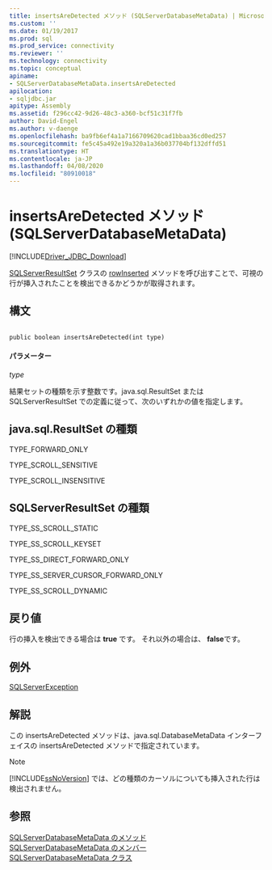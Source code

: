 ```yaml
---
title: insertsAreDetected メソッド (SQLServerDatabaseMetaData) | Microsoft Docs
ms.custom: ''
ms.date: 01/19/2017
ms.prod: sql
ms.prod_service: connectivity
ms.reviewer: ''
ms.technology: connectivity
ms.topic: conceptual
apiname:
- SQLServerDatabaseMetaData.insertsAreDetected
apilocation:
- sqljdbc.jar
apitype: Assembly
ms.assetid: f296cc42-9d26-48c3-a360-bcf51c31f7fb
author: David-Engel
ms.author: v-daenge
ms.openlocfilehash: ba9fb6ef4a1a7166709620cad1bbaa36cd0ed257
ms.sourcegitcommit: fe5c45a492e19a320a1a36b037704bf132dffd51
ms.translationtype: HT
ms.contentlocale: ja-JP
ms.lasthandoff: 04/08/2020
ms.locfileid: "80910018"
---
```

# <a name="insertsaredetected-method-sqlserverdatabasemetadata"></a>insertsAreDetected メソッド (SQLServerDatabaseMetaData)
[!INCLUDE[Driver_JDBC_Download](../../../includes/driver_jdbc_download.md)]

  [SQLServerResultSet](../../../connect/jdbc/reference/rowinserted-method-sqlserverresultset.md) クラスの [rowInserted](../../../connect/jdbc/reference/sqlserverresultset-class.md) メソッドを呼び出すことで、可視の行が挿入されたことを検出できるかどうかが取得されます。  
  
## <a name="syntax"></a>構文  
  
```  
  
public boolean insertsAreDetected(int type)  
```  
  
#### <a name="parameters"></a>パラメーター  
 *type*  
  
 結果セットの種類を示す整数です。java.sql.ResultSet または SQLServerResultSet での定義に従って、次のいずれかの値を指定します。  
  
## <a name="javasqlresultset-types"></a>java.sql.ResultSet の種類  
 TYPE_FORWARD_ONLY  
  
 TYPE_SCROLL_SENSITIVE  
  
 TYPE_SCROLL_INSENSITIVE  
  
## <a name="sqlserverresultset-types"></a>SQLServerResultSet の種類  
 TYPE_SS_SCROLL_STATIC  
  
 TYPE_SS_SCROLL_KEYSET  
  
 TYPE_SS_DIRECT_FORWARD_ONLY  
  
 TYPE_SS_SERVER_CURSOR_FORWARD_ONLY  
  
 TYPE_SS_SCROLL_DYNAMIC  
  
## <a name="return-value"></a>戻り値  
 行の挿入を検出できる場合は **true** です。 それ以外の場合は、 **false**です。  
  
## <a name="exceptions"></a>例外  
 [SQLServerException](../../../connect/jdbc/reference/sqlserverexception-class.md)  
  
## <a name="remarks"></a>解説  
 この insertsAreDetected メソッドは、java.sql.DatabaseMetaData インターフェイスの insertsAreDetected メソッドで指定されています。  
  
> [!NOTE]  
>  [!INCLUDE[ssNoVersion](../../../includes/ssnoversion-md.md)] では、どの種類のカーソルについても挿入された行は検出されません。  
  
## <a name="see-also"></a>参照  
 [SQLServerDatabaseMetaData のメソッド](../../../connect/jdbc/reference/sqlserverdatabasemetadata-methods.md)   
 [SQLServerDatabaseMetaData のメンバー](../../../connect/jdbc/reference/sqlserverdatabasemetadata-members.md)   
 [SQLServerDatabaseMetaData クラス](../../../connect/jdbc/reference/sqlserverdatabasemetadata-class.md)  
  
  

